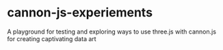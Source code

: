 # cannon-js-experiements
A playground for testing and exploring ways to use three.js with cannon.js for creating captivating data art

